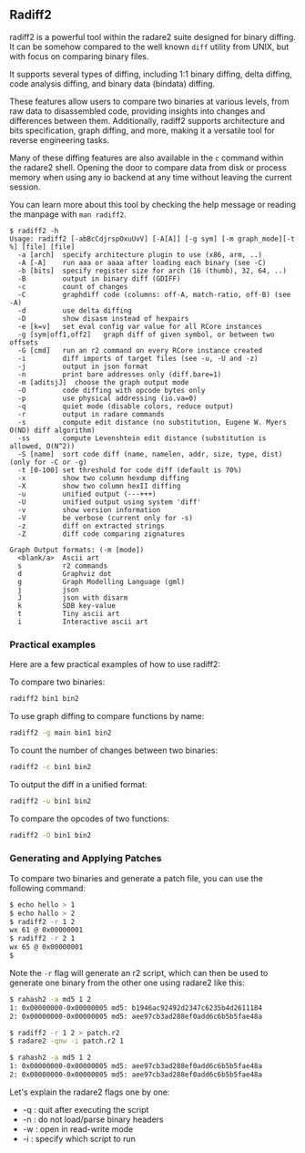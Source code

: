 ## Radiff2

radiff2 is a powerful tool within the radare2 suite designed for binary diffing. It can be somehow compared to the well known `diff` utility from UNIX, but with focus on comparing binary files.

It supports several types of diffing, including 1:1 binary diffing, delta diffing, code analysis diffing, and binary data (bindata) diffing.

These features allow users to compare two binaries at various levels, from raw data to disassembled code, providing insights into changes and differences between them. Additionally, radiff2 supports architecture and bits specification, graph diffing, and more, making it a versatile tool for reverse engineering tasks.

Many of these diffing features are also available in the `c` command within the radare2 shell. Opening the door to compare data from disk or process memory when using any io backend at any time without leaving the current session.

You can learn more about this tool by checking the help message or reading the manpage with `man radiff2`.

```
$ radiff2 -h
Usage: radiff2 [-abBcCdjrspOxuUvV] [-A[A]] [-g sym] [-m graph_mode][-t %] [file] [file]
  -a [arch]  specify architecture plugin to use (x86, arm, ..)
  -A [-A]    run aaa or aaaa after loading each binary (see -C)
  -b [bits]  specify register size for arch (16 (thumb), 32, 64, ..)
  -B         output in binary diff (GDIFF)
  -c         count of changes
  -C         graphdiff code (columns: off-A, match-ratio, off-B) (see -A)
  -d         use delta diffing
  -D         show disasm instead of hexpairs
  -e [k=v]   set eval config var value for all RCore instances
  -g [sym|off1,off2]   graph diff of given symbol, or between two offsets
  -G [cmd]   run an r2 command on every RCore instance created
  -i         diff imports of target files (see -u, -U and -z)
  -j         output in json format
  -n         print bare addresses only (diff.bare=1)
  -m [aditsjJ]  choose the graph output mode
  -O         code diffing with opcode bytes only
  -p         use physical addressing (io.va=0)
  -q         quiet mode (disable colors, reduce output)
  -r         output in radare commands
  -s         compute edit distance (no substitution, Eugene W. Myers O(ND) diff algorithm)
  -ss        compute Levenshtein edit distance (substitution is allowed, O(N^2))
  -S [name]  sort code diff (name, namelen, addr, size, type, dist) (only for -C or -g)
  -t [0-100] set threshold for code diff (default is 70%)
  -x         show two column hexdump diffing
  -X         show two column hexII diffing
  -u         unified output (---+++)
  -U         unified output using system 'diff'
  -v         show version information
  -V         be verbose (current only for -s)
  -z         diff on extracted strings
  -Z         diff code comparing zignatures

Graph Output formats: (-m [mode])
  <blank/a>  Ascii art
  s          r2 commands
  d          Graphviz dot
  g          Graph Modelling Language (gml)
  j          json
  J          json with disarm
  k          SDB key-value
  t          Tiny ascii art
  i          Interactive ascii art
```

### Practical examples

Here are a few practical examples of how to use radiff2:

To compare two binaries:

```sh
radiff2 bin1 bin2
```

To use graph diffing to compare functions by name:

```sh
radiff2 -g main bin1 bin2
```

To count the number of changes between two binaries:

```sh
radiff2 -c bin1 bin2
```

To output the diff in a unified format:

```sh
radiff2 -u bin1 bin2
```

To compare the opcodes of two functions:

```sh
radiff2 -O bin1 bin2
```

### Generating and Applying Patches

To compare two binaries and generate a patch file, you can use the following command:

```sh
$ echo hello > 1
$ echo hallo > 2
$ radiff2 -r 1 2
wx 61 @ 0x00000001
$ radiff2 -r 2 1
wx 65 @ 0x00000001
$
```

Note the `-r` flag will generate an r2 script, which can then be used to generate one binary from the other one using radare2 like this:

```sh
$ rahash2 -a md5 1 2
1: 0x00000000-0x00000005 md5: b1946ac92492d2347c6235b4d2611184
2: 0x00000000-0x00000005 md5: aee97cb3ad288ef0add6c6b5b5fae48a

$ radiff2 -r 1 2 > patch.r2
$ radare2 -qnw -i patch.r2 1

$ rahash2 -a md5 1 2
1: 0x00000000-0x00000005 md5: aee97cb3ad288ef0add6c6b5b5fae48a
2: 0x00000000-0x00000005 md5: aee97cb3ad288ef0add6c6b5b5fae48a
```

Let's explain the radare2 flags one by one:

* -q : quit after executing the script
* -n : do not load/parse binary headers
* -w : open in read-write mode
* -i : specify which script to run
